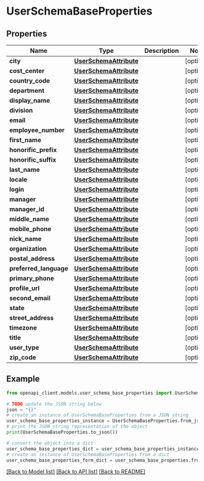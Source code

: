# UserSchemaBaseProperties


## Properties

Name | Type | Description | Notes
------------ | ------------- | ------------- | -------------
**city** | [**UserSchemaAttribute**](UserSchemaAttribute.md) |  | [optional] 
**cost_center** | [**UserSchemaAttribute**](UserSchemaAttribute.md) |  | [optional] 
**country_code** | [**UserSchemaAttribute**](UserSchemaAttribute.md) |  | [optional] 
**department** | [**UserSchemaAttribute**](UserSchemaAttribute.md) |  | [optional] 
**display_name** | [**UserSchemaAttribute**](UserSchemaAttribute.md) |  | [optional] 
**division** | [**UserSchemaAttribute**](UserSchemaAttribute.md) |  | [optional] 
**email** | [**UserSchemaAttribute**](UserSchemaAttribute.md) |  | [optional] 
**employee_number** | [**UserSchemaAttribute**](UserSchemaAttribute.md) |  | [optional] 
**first_name** | [**UserSchemaAttribute**](UserSchemaAttribute.md) |  | [optional] 
**honorific_prefix** | [**UserSchemaAttribute**](UserSchemaAttribute.md) |  | [optional] 
**honorific_suffix** | [**UserSchemaAttribute**](UserSchemaAttribute.md) |  | [optional] 
**last_name** | [**UserSchemaAttribute**](UserSchemaAttribute.md) |  | [optional] 
**locale** | [**UserSchemaAttribute**](UserSchemaAttribute.md) |  | [optional] 
**login** | [**UserSchemaAttribute**](UserSchemaAttribute.md) |  | [optional] 
**manager** | [**UserSchemaAttribute**](UserSchemaAttribute.md) |  | [optional] 
**manager_id** | [**UserSchemaAttribute**](UserSchemaAttribute.md) |  | [optional] 
**middle_name** | [**UserSchemaAttribute**](UserSchemaAttribute.md) |  | [optional] 
**mobile_phone** | [**UserSchemaAttribute**](UserSchemaAttribute.md) |  | [optional] 
**nick_name** | [**UserSchemaAttribute**](UserSchemaAttribute.md) |  | [optional] 
**organization** | [**UserSchemaAttribute**](UserSchemaAttribute.md) |  | [optional] 
**postal_address** | [**UserSchemaAttribute**](UserSchemaAttribute.md) |  | [optional] 
**preferred_language** | [**UserSchemaAttribute**](UserSchemaAttribute.md) |  | [optional] 
**primary_phone** | [**UserSchemaAttribute**](UserSchemaAttribute.md) |  | [optional] 
**profile_url** | [**UserSchemaAttribute**](UserSchemaAttribute.md) |  | [optional] 
**second_email** | [**UserSchemaAttribute**](UserSchemaAttribute.md) |  | [optional] 
**state** | [**UserSchemaAttribute**](UserSchemaAttribute.md) |  | [optional] 
**street_address** | [**UserSchemaAttribute**](UserSchemaAttribute.md) |  | [optional] 
**timezone** | [**UserSchemaAttribute**](UserSchemaAttribute.md) |  | [optional] 
**title** | [**UserSchemaAttribute**](UserSchemaAttribute.md) |  | [optional] 
**user_type** | [**UserSchemaAttribute**](UserSchemaAttribute.md) |  | [optional] 
**zip_code** | [**UserSchemaAttribute**](UserSchemaAttribute.md) |  | [optional] 

## Example

```python
from openapi_client.models.user_schema_base_properties import UserSchemaBaseProperties

# TODO update the JSON string below
json = "{}"
# create an instance of UserSchemaBaseProperties from a JSON string
user_schema_base_properties_instance = UserSchemaBaseProperties.from_json(json)
# print the JSON string representation of the object
print(UserSchemaBaseProperties.to_json())

# convert the object into a dict
user_schema_base_properties_dict = user_schema_base_properties_instance.to_dict()
# create an instance of UserSchemaBaseProperties from a dict
user_schema_base_properties_form_dict = user_schema_base_properties.from_dict(user_schema_base_properties_dict)
```
[[Back to Model list]](../README.md#documentation-for-models) [[Back to API list]](../README.md#documentation-for-api-endpoints) [[Back to README]](../README.md)


